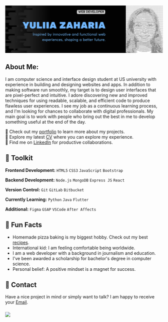 ![My Image](https://github.com/YuliiaZaharia/YuliiaZaharia/blob/76cbb34a3273bfe759555608d73c3e772a48e1c0/github-header3.png)

## About Me:

I am computer science and interface design student at US university with experience in building and designing websites and apps. In addition to making software run smoothly, my target is to design user interfaces that are pixel-perfect and intuitive. I adore discovering new and improved techniques for using readable, scalable, and efficient code to produce flawless user experiences. I see my job as a continuous learning process, and I'm looking for chances to collaborate with digital professionals. My main goal is to work with people who bring out the best in me to develop something useful at the end of the day. 

🔷 Check out my [portfolio](https://fabulous-phoenix-73e5e4.netlify.app/) to learn more about my projects.
</br>
🔷 Explore my latest [CV](https://drive.google.com/file/d/1pW_SRGPd5UGK7VW_k8PJaszU77A0gVU5/view?usp=sharing) where you can explore my experience.
</br>
🔷 Find me on [LinkedIn](https://www.linkedin.com/in/yuliia-zaharia/) for productive collaborations.
 
## 🦾 Toolkit

**Frontend Development:** `HTML5` `CSS3` `JavaScript` `Bootstrap`

**Backend Development:** `Node.js` `MongoDB` `Express JS` `React` 
 
**Version Control:** `Git` `GitLab` `Bitbucket`

**Currently Learning:** `Python` `Java` `Flutter` 

**Additional:** `Figma` `GSAP` `VSCode` `After Affects` 
 
## 🔮 Fun Facts 

- Homemade pizza baking is my biggest hobby. Check out my best [recipes](https://zippy-palmier-78a2fe.netlify.app/). 
- International kid: I am feeling comfortable being worldwide.
- I am a web developer with a background in journalism and education.
- I've been awarded a scholarship for bachelor's degree in computer science.
- Personal belief: A positive mindset is a magnet for success. 

## 📩 Contact

 Have a nice project in mind or simply want to talk? I am happy to receive your [Email](mailto:yuliia.zaharia@gmail.com). 

 ###

 <picture>
  <source
    srcset="https://github-readme-stats.vercel.app/api?username=yuliiazaharia&show_icons=true&theme=dark"
    media="(prefers-color-scheme: dark)"
  />
  <source
    srcset="https://github-readme-stats.vercel.app/api?username=yuliiazaharia&show_icons=true"
    media="(prefers-color-scheme: light), (prefers-color-scheme: no-preference)"
  />
  <img src="https://github-readme-stats.vercel.app/api?username=yuliiazaharia&show_icons=true" />
</picture>

 


